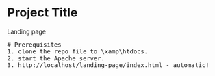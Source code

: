 # Project Title
Landing page
<pre>
# Prerequisites
1. clone the repo file to \xamp\htdocs.
2. start the Apache server.
3. http://localhost/landing-page/index.html - automatic!
</pre>